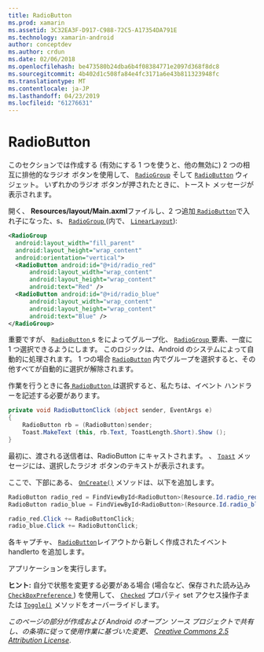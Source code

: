 ```yaml
---
title: RadioButton
ms.prod: xamarin
ms.assetid: 3C32EA3F-D917-C988-72C5-A17354DA791E
ms.technology: xamarin-android
author: conceptdev
ms.author: crdun
ms.date: 02/06/2018
ms.openlocfilehash: be473580b24dba6b4f08384771e2097d368f8dc8
ms.sourcegitcommit: 4b402d1c508fa84e4fc3171a6e43b811323948fc
ms.translationtype: MT
ms.contentlocale: ja-JP
ms.lasthandoff: 04/23/2019
ms.locfileid: "61276631"
---
```

# <a name="radiobutton"></a>RadioButton

このセクションでは作成する (有効にする 1 つを使うと、他の無効に) 2 つの相互に排他的なラジオ ボタンを使用して、 [`RadioGroup`](https://developer.xamarin.com/api/type/Android.Widget.RadioGroup/)
そして [`RadioButton`](https://developer.xamarin.com/api/type/Android.Widget.RadioButton/)
ウィジェット。 いずれかのラジオ ボタンが押されたときに、トースト メッセージが表示されます。


開く、 **Resources/layout/Main.axml**ファイルし、2 つ追加[ `RadioButton`](https://developer.xamarin.com/api/type/Android.Widget.RadioButton/)で入れ子になった、s、 [ `RadioGroup` ](https://developer.xamarin.com/api/type/Android.Widget.RadioGroup/) (内で、 [ `LinearLayout`](https://developer.xamarin.com/api/type/Android.Widget.LinearLayout/)):

```xml
<RadioGroup
  android:layout_width="fill_parent"
  android:layout_height="wrap_content"
  android:orientation="vertical">
  <RadioButton android:id="@+id/radio_red"
      android:layout_width="wrap_content"
      android:layout_height="wrap_content"
      android:text="Red" />
  <RadioButton android:id="@+id/radio_blue"
      android:layout_width="wrap_content"
      android:layout_height="wrap_content"
      android:text="Blue" />
</RadioGroup>
```

重要ですが、 [ `RadioButton` ](https://developer.xamarin.com/api/type/Android.Widget.RadioButton/)s をによってグループ化、 [ `RadioGroup` ](https://developer.xamarin.com/api/type/Android.Widget.RadioGroup/)要素、一度に 1 つ選択できるようにします。 このロジックは、Android のシステムによって自動的に処理されます。 1 つの場合 [`RadioButton`](https://developer.xamarin.com/api/type/Android.Widget.RadioButton/)
内でグループを選択すると、その他すべてが自動的に選択が解除されます。

作業を行うときに各[ `RadioButton` ](https://developer.xamarin.com/api/type/Android.Widget.RadioButton/)は選択すると、私たちは、イベント ハンドラーを記述する必要があります。

```csharp
private void RadioButtonClick (object sender, EventArgs e)
{
    RadioButton rb = (RadioButton)sender;
    Toast.MakeText (this, rb.Text, ToastLength.Short).Show ();
}
```

最初に、渡される送信者は、RadioButton にキャストされます。
、 [`Toast`](https://developer.xamarin.com/api/type/Android.Widget.Toast/)
メッセージには、選択したラジオ ボタンのテキストが表示されます。

ここで、下部にある、 [`OnCreate()`](https://developer.xamarin.com/api/member/Android.App.Activity.OnCreate/p/Android.OS.Bundle/Android.OS.PersistableBundle)
メソッドは、以下を追加します。

```csharp
RadioButton radio_red = FindViewById<RadioButton>(Resource.Id.radio_red);
RadioButton radio_blue = FindViewById<RadioButton>(Resource.Id.radio_blue);

radio_red.Click += RadioButtonClick;
radio_blue.Click += RadioButtonClick;
```

各キャプチャ、 [ `RadioButton`](https://developer.xamarin.com/api/type/Android.Widget.RadioButton/)レイアウトから新しく作成されたイベント handlerto を追加します。

アプリケーションを実行します。

**ヒント:** 自分で状態を変更する必要がある場合 (場合など、保存された読み込み[ `CheckBoxPreference` ](https://developer.xamarin.com/api/type/Android.Preferences.CheckBoxPreference/)) を使用して、 [`Checked`](https://developer.xamarin.com/api/property/Android.Widget.CompoundButton.Checked/)
プロパティ set アクセス操作子または [`Toggle()`](https://developer.xamarin.com/api/member/Android.Widget.CompoundButton.Toggle/)
メソッドをオーバーライドします。

*このページの部分が作成および Android のオープン ソース プロジェクトで共有し、の条項に従って使用作業に基づいた変更、*
[*Creative Commons 2.5 Attribution License*](http://creativecommons.org/licenses/by/2.5/). 
